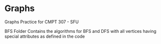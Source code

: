 # Graphs
Graphs Practice for CMPT 307 - SFU

BFS Folder Contains the algorithms for BFS and DFS with all vertices having special attributes as defined in the code
